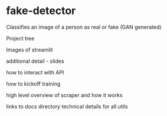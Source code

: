 # fake-detector
Classifies an image of a person as real or fake (GAN generated)

Project tree 

Images of streamlit 

additional detail - slides

how to interact with API



how to kickoff training

high level overview of scraper and how it works

links to docs directory technical details for all utils

